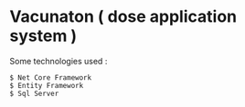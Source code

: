# Vacunaton ( dose application system ) 

Some technologies used : 
```
$ Net Core Framework
$ Entity Framework
$ Sql Server
```


